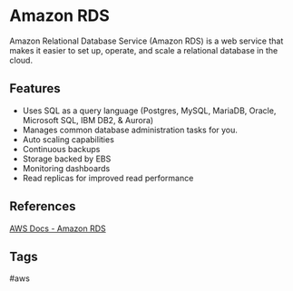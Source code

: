 # Amazon RDS

Amazon Relational Database Service (Amazon RDS) is a web service that makes it easier to set up, operate, and scale a relational database in the cloud.  

## Features
* Uses SQL as a query language (Postgres, MySQL, MariaDB, Oracle, Microsoft SQL, IBM DB2, & Aurora)  
* Manages common database administration tasks for you.  
* Auto scaling capabilities
* Continuous backups
* Storage backed by EBS
* Monitoring dashboards
* Read replicas for improved read performance

## References
[AWS Docs - Amazon RDS](https://docs.aws.amazon.com/AmazonRDS/latest/UserGuide/Welcome.html)  

## Tags
#aws
